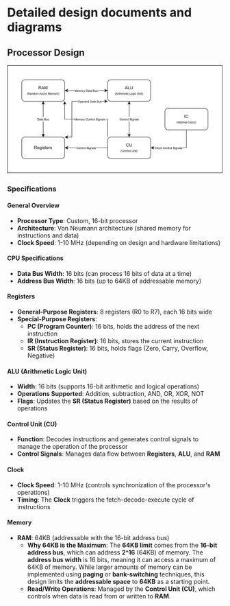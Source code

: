 # Detailed design documents and diagrams

## Processor Design

![Processor Macro Design Diagram](/media/diagrams/processor-macro-design-diagram.png)

### Specifications

#### General Overview
- **Processor Type**: Custom, 16-bit processor
- **Architecture**: Von Neumann architecture (shared memory for instructions and data)
- **Clock Speed**: 1-10 MHz (depending on design and hardware limitations)

#### CPU Specifications
- **Data Bus Width**: 16 bits (can process 16 bits of data at a time)
- **Address Bus Width**: 16 bits (up to 64KB of addressable memory)

#### Registers
- **General-Purpose Registers**: 8 registers (R0 to R7), each 16 bits wide
- **Special-Purpose Registers**:
  - **PC (Program Counter)**: 16 bits, holds the address of the next instruction
  - **IR (Instruction Register)**: 16 bits, stores the current instruction
  - **SR (Status Register)**: 16 bits, holds flags (Zero, Carry, Overflow, Negative)

#### ALU (Arithmetic Logic Unit)
- **Width**: 16 bits (supports 16-bit arithmetic and logical operations)
- **Operations Supported**: Addition, subtraction, AND, OR, XOR, NOT
- **Flags**: Updates the **SR (Status Register)** based on the results of operations

#### Control Unit (CU)
- **Function**: Decodes instructions and generates control signals to manage the operation of the processor
- **Control Signals**: Manages data flow between **Registers**, **ALU**, and **RAM**

#### Clock
- **Clock Speed**: 1-10 MHz (controls synchronization of the processor's operations)
- **Timing**: The **Clock** triggers the fetch-decode-execute cycle of instructions

#### Memory
- **RAM**: 64KB (addressable with the 16-bit address bus)
  - **Why 64KB is the Maximum**: The **64KB limit** comes from the **16-bit address bus**, which can address **2^16** (64KB) of memory. The **address bus width** is 16 bits, meaning it can access a maximum of 64KB of memory. While larger amounts of memory can be implemented using **paging** or **bank-switching** techniques, this design limits the **addressable space** to **64KB** as a starting point.
  - **Read/Write Operations**: Managed by the **Control Unit (CU)**, which controls when data is read from or written to **RAM**.
